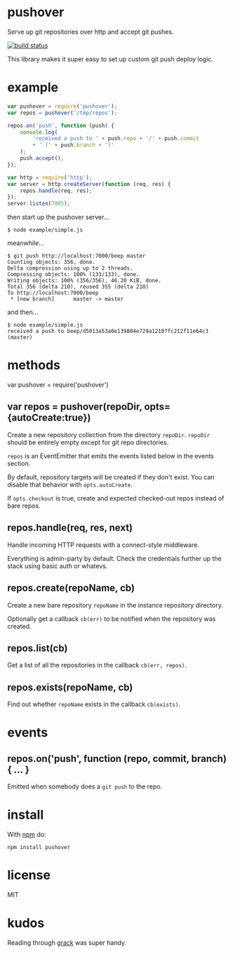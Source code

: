 # pushover

Serve up git repositories over http and accept git pushes.

[![build status](https://secure.travis-ci.org/substack/pushover.png)](http://travis-ci.org/substack/pushover)

This library makes it super easy to set up custom git push deploy logic.

# example

``` js
var pushover = require('pushover');
var repos = pushover('/tmp/repos');

repos.on('push', function (push) {
    console.log(
        'received a push to ' + push.repo + '/' + push.commit
        + ' (' + push.branch + ')'
    );
    push.accept();
});

var http = require('http');
var server = http.createServer(function (req, res) {
    repos.handle(req, res);
});
server.listen(7005);
```

then start up the pushover server...

```
$ node example/simple.js 
```

meanwhile...

```
$ git push http://localhost:7000/beep master
Counting objects: 356, done.
Delta compression using up to 2 threads.
Compressing objects: 100% (133/133), done.
Writing objects: 100% (356/356), 46.20 KiB, done.
Total 356 (delta 210), reused 355 (delta 210)
To http://localhost:7000/beep
 * [new branch]      master -> master

```

and then...

```
$ node example/simple.js 
received a push to beep/d5013a53a0e139804e729a12107fc212f11e64c3 (master)
```

# methods

var pushover = require('pushover')

## var repos = pushover(repoDir, opts={autoCreate:true})

Create a new repository collection from the directory `repoDir`.
`repoDir` should be entirely empty except for git repo directories.

`repos` is an EventEmitter that emits the events listed below in the events
section.

By default, repository targets will be created if they don't exist. You can
disable that behavior with `opts.autoCreate`.

If `opts.checkout` is true, create and expected checked-out repos instead of
bare repos.

## repos.handle(req, res, next)

Handle incoming HTTP requests with a connect-style middleware.

Everything is admin-party by default.
Check the credentials further up the stack using basic auth or whatevs.

## repos.create(repoName, cb)

Create a new bare repository `repoName` in the instance repository directory.

Optionally get a callback `cb(err)` to be notified when the repository was
created.

## repos.list(cb) 

Get a list of all the repositories in the callback `cb(err, repos)`.

## repos.exists(repoName, cb)

Find out whether `repoName` exists in the callback `cb(exists)`.

# events

## repos.on('push', function (repo, commit, branch) { ... }

Emitted when somebody does a `git push` to the repo.

# install

With [npm](http://npmjs.org) do:

    npm install pushover

# license

MIT

# kudos

Reading through
[grack](https://github.com/schacon/grack/blob/master/lib/git_http.rb)
was super handy.
